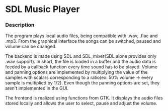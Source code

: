 # SDL Music Player

### Description
The program plays local audio files, being compatible with .wav, .flac and .mp3. From the graphical interface the songs can be switched, paused and volume can be changed.
    
The backend is made using SDL and SDL_mixer(SDL alone provides only .wav support). In short, the file is loaded in a buffer and the audio data is feeded by a callback function every time sound has to be played. Volume and panning options are implemented by multiplying the value of the samples with scalars corresponding to a ratio(ex: 50% volume -> every sample is multiplied by 1/2). Even though the panning options are set, they aren't implemented in the GUI.

The frontend is realized using functions from GTK. It displays the audio files stored locally and allows the user to select, pause and adjust the volume.
